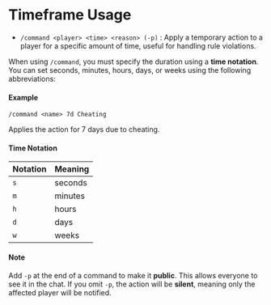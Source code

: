 # Timeframe Usage

* `/command <player> <time> <reason> (-p)` : Apply a temporary action to a player for a specific amount of time, useful for handling rule violations.

When using `/command`, you must specify the duration using a **time notation**. You can set seconds, minutes, hours, days, or weeks using the following abbreviations:

#### Example

```
/command <name> 7d Cheating
```

Applies the action for 7 days due to cheating.

#### Time Notation

| Notation | Meaning |
| -------- | ------- |
| `s`      | seconds |
| `m`      | minutes |
| `h`      | hours   |
| `d`      | days    |
| `w`      | weeks   |

#### Note

Add `-p` at the end of a command to make it **public**. This allows everyone to see it in the chat. If you omit `-p`, the action will be **silent**, meaning only the affected player will be notified.
